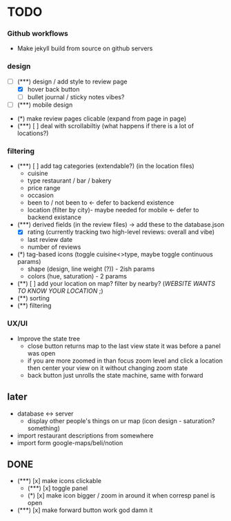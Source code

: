 # TODO

### Github workflows

- Make jekyll build from source on github servers

### design

- [ ] (\*\*\*) design / add style to review page
  - [x] hover back button
  - [ ] bullet journal / sticky notes vibes?
- [ ] (\*\*\*) mobile design
- (\*) make review pages clicable (expand from page in page)
- (\*\*\*) [ ] deal with scrollabiltiy (what happens if there is a lot of locations?)

### filtering

- (\*\*\*) [ ] add tag categories (extendable?) (in the location files)
  - cuisine
  - type restaurant / bar / bakery
  - price range
  - occasion
  - been to / not been to <- defer to backend existence
  - location (filter by city)- maybe needed for mobile <- defer to backend existance
- (\*\*\*) derived fields (in the review files) -> add these to the database.json
  - [x] rating (currently tracking two high-level reviews: overall and vibe)
  - last review date
  - number of reviews
- (\*) tag-based icons (toggle cuisine<>type, maybe toggle continuous params)
  - shape (design, line weight (?)) - 2ish params
  - colors (hue, saturation) - 2 params
- (\*\*) [ ] add your location on map? filter by nearby? (_WEBSITE WANTS TO KNOW YOUR LOCATION_ ;)
- (\*\*) sorting
- (\*\*) filtering

### UX/UI

- Improve the state tree
  - close button returns map to the last view state it was before a panel was open
  - if you are more zoomed in than focus zoom level and click a location then center your view on it without changing zoom state
  - back button just unrolls the state machine, same with forward

## later

- database <-> server
  - display other people's things on ur map (icon design - saturation? something)
- import restaurant descriptions from somewhere
- import form google-maps/beli/notion

## DONE

- (\*\*\*) [x] make icons clickable
  - (\*\*\*) [x] toggle panel
  - (\*) [x] make icon bigger / zoom in around it when corresp panel is open
- (\*\*\*) [x] make forward button work god damn it
